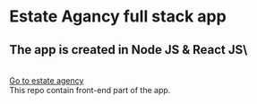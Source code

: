 # Estate Agancy full stack app
## The app is created in Node JS & React JS\
\
[Go to estate agency](https://estateagencyapi.herokuapp.com/houses)
\
This repo contain front-end part of the app. 

